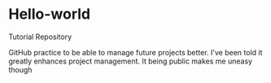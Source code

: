 # Hello-world
Tutorial Repository

GitHub practice to be able to manage future projects better.
I've been told it greatly enhances project management.
It being public makes me uneasy though
